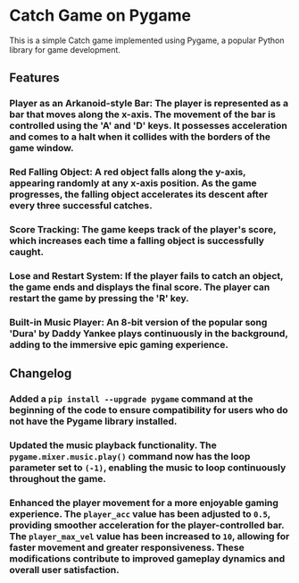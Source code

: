 # Catch Game on Pygame
This is a simple Catch game implemented using Pygame, a popular Python library for game development.

## Features
### Player as an Arkanoid-style Bar: The player is represented as a bar that moves along the x-axis. The movement of the bar is controlled using the 'A' and 'D' keys. It possesses acceleration and comes to a halt when it collides with the borders of the game window.

### Red Falling Object: A red object falls along the y-axis, appearing randomly at any x-axis position. As the game progresses, the falling object accelerates its descent after every three successful catches.

### Score Tracking: The game keeps track of the player's score, which increases each time a falling object is successfully caught.

### Lose and Restart System: If the player fails to catch an object, the game ends and displays the final score. The player can restart the game by pressing the 'R' key.

### Built-in Music Player: An 8-bit version of the popular song 'Dura' by Daddy Yankee plays continuously in the background, adding to the immersive epic gaming experience.

## Changelog
### Added a `pip install --upgrade pygame` command at the beginning of the code to ensure compatibility for users who do not have the Pygame library installed.

### Updated the music playback functionality. The `pygame.mixer.music.play()` command now has the loop parameter set to `(-1)`, enabling the music to loop continuously throughout the game.

### Enhanced the player movement for a more enjoyable gaming experience. The `player_acc` value has been adjusted to `0.5`, providing smoother acceleration for the player-controlled bar. The `player_max_vel` value has been increased to `10`, allowing for faster movement and greater responsiveness. These modifications contribute to improved gameplay dynamics and overall user satisfaction.
